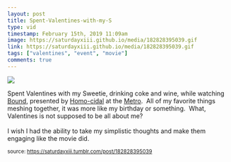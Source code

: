 ```yaml
---
layout: post
title: Spent-Valentines-with-my-S
type: vid
timestamp: February 15th, 2019 11:09am
image: https://saturdayxiii.github.io/media/182828395039.gif
link: https://saturdayxiii.github.io/media/182828395039.gif
tags: ["valentines", "event", "movie"]
comments: true
---
```

<img src="https://saturdayxiii.github.io/media/182828395039.gif"/>

Spent Valentines with my Sweetie, drinking coke and wine, while watching <a href="https://en.wikipedia.org/wiki/Bound_(1996_film)" target="_blank">Bound</a>, presented by <a href="https://www.facebook.com/HOMO-CIDAL-215031542009836/" target="_blank">Homo-cidal</a> at the <a href="http://www.metrocinema.org" target="_blank">Metro</a>.  All of my favorite things meshing together, it was more like my birthday or something.  What, Valentines is not supposed to be all about me?  <br/><br/>I wish I had the ability to take my simplistic thoughts and make them engaging like the movie did.
 
  
<small>source: https://saturdayxiii.tumblr.com/post/182828395039</small>